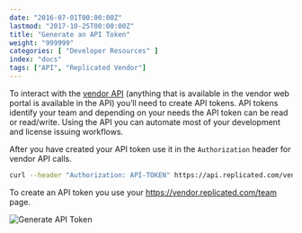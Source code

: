 ```yaml
---
date: "2016-07-01T00:00:00Z"
lastmod: "2017-10-25T00:00:00Z"
title: "Generate an API Token"
weight: "999999"
categories: [ "Developer Resources" ]
index: "docs"
tags: ["API", "Replicated Vendor"]
---
```


To interact with the [vendor API](https://replicated-vendor-api.readme.io/v1.0/reference)
(anything that is available in the vendor web portal is available in the API) you’ll need to create API tokens.  API tokens identify your team and depending on your needs the API token can be read or read/write.  Using the API you can automate most of your development and license issuing workflows.

After you have created your API token use it in the `Authorization` header for vendor API calls.

```sh
curl --header "Authorization: API-TOKEN" https://api.replicated.com/vendor/v2/licenses
```

To create an API token you use your https://vendor.replicated.com/team page.


![Generate API Token](/images/post-screens/generate-token.png)
